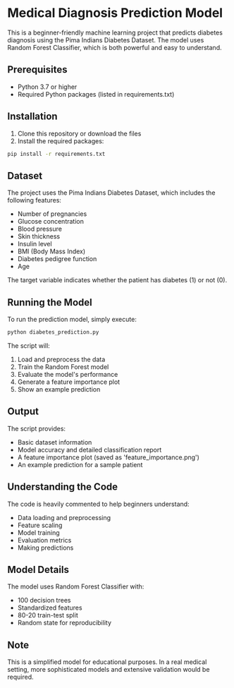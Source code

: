# Medical Diagnosis Prediction Model

This is a beginner-friendly machine learning project that predicts diabetes diagnosis using the Pima Indians Diabetes Dataset. The model uses Random Forest Classifier, which is both powerful and easy to understand.

## Prerequisites

- Python 3.7 or higher
- Required Python packages (listed in requirements.txt)

## Installation

1. Clone this repository or download the files
2. Install the required packages:
```bash
pip install -r requirements.txt
```

## Dataset

The project uses the Pima Indians Diabetes Dataset, which includes the following features:
- Number of pregnancies
- Glucose concentration
- Blood pressure
- Skin thickness
- Insulin level
- BMI (Body Mass Index)
- Diabetes pedigree function
- Age

The target variable indicates whether the patient has diabetes (1) or not (0).

## Running the Model

To run the prediction model, simply execute:
```bash
python diabetes_prediction.py
```

The script will:
1. Load and preprocess the data
2. Train the Random Forest model
3. Evaluate the model's performance
4. Generate a feature importance plot
5. Show an example prediction

## Output

The script provides:
- Basic dataset information
- Model accuracy and detailed classification report
- A feature importance plot (saved as 'feature_importance.png')
- An example prediction for a sample patient

## Understanding the Code

The code is heavily commented to help beginners understand:
- Data loading and preprocessing
- Feature scaling
- Model training
- Evaluation metrics
- Making predictions

## Model Details

The model uses Random Forest Classifier with:
- 100 decision trees
- Standardized features
- 80-20 train-test split
- Random state for reproducibility

## Note

This is a simplified model for educational purposes. In a real medical setting, more sophisticated models and extensive validation would be required. 